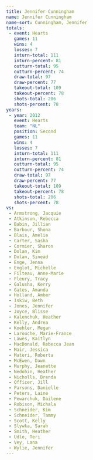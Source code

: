 ```yaml
---
title: Jennifer Cunningham
name: Jennifer Cunningham
name-sort: Cunningham, Jennifer
totals:
 - event: Hearts
   games: 11
   wins: 4
   losses: 7
   inturn-total: 111
   inturn-percent: 81
   outturn-total: 95
   outturn-percent: 74
   draw-total: 97
   draw-percent: 77
   takeout-total: 109
   takeout-percent: 78
   shots-total: 206
   shots-percent: 78
years:
 - year: 2012
   event: Hearts
   team: "NL"
   position: Second
   games: 11
   wins: 4
   losses: 7
   inturn-total: 111
   inturn-percent: 81
   outturn-total: 95
   outturn-percent: 74
   draw-total: 97
   draw-percent: 77
   takeout-total: 109
   takeout-percent: 78
   shots-total: 206
   shots-percent: 78
vs:
 - Armstrong, Jacquie
 - Atkinson, Rebecca
 - Babin, Jillian
 - Barbour, Shona
 - Blais, Amelie
 - Carter, Sasha
 - Cormier, Sharon
 - Dolan, Kim
 - Dolan, Sinead
 - Enge, Jenna
 - Englot, Michelle
 - Filteau, Anne-Marie
 - Fleury, Tracy
 - Galusha, Kerry
 - Gates, Amanda
 - Holland, Amber
 - Iskiw, Beth
 - Jones, Jennifer
 - Joyce, Blisse
 - Kalenchuk, Heather
 - Kelly, Andrea
 - Koehler, Megan
 - Larouche, Marie-France
 - Lawes, Kaitlyn
 - MacDonald, Rebecca Jean
 - Mair, Jessica
 - Materi, Roberta
 - McEwen, Dawn
 - Murphy, Jeanette
 - Nedohin, Heather
 - Nicholls, Brenda
 - Officer, Jill
 - Parsons, Danielle
 - Peters, Laine
 - Pewarchuk, Dailene
 - Robison, Michala
 - Schneider, Kim
 - Schneider, Tammy
 - Scott, Kelly
 - Slywka, Sarah
 - Smith, Heather
 - Udle, Teri
 - Vey, Lana
 - Wylie, Jennifer
---
```

